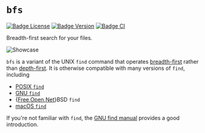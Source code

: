 `bfs`
=====

[![Badge License]][License]
[![Badge Version]][Releases]
[![Badge CI]][CI]

Breadth-first search for your files.

![Showcase]

`bfs` is a variant of the UNIX `find` command that operates [breadth-first] rather than [depth-first].
It is otherwise compatible with many versions of `find`, including

- [POSIX `find`][POSIX]
- [GNU `find`][GNU]
- {[Free],[Open],[Net]}BSD `find`
- [macOS `find`][MacOS]

If you're not familiar with `find`, the [GNU find manual][GNU Manual] provides a good introduction.


<!----------------------------------------------------------------------------->

[Showcase]: https://tavianator.github.io/bfs/animation.svg 'Screenshot'

[Releases]: https://github.com/tavianator/bfs/releases
[License]: LICENSE
[CI]: https://github.com/tavianator/bfs/actions/workflows/ci.yml


<!--------------------------------{ References }------------------------------->

[breadth-first]: https://en.wikipedia.org/wiki/Breadth-first_search
[depth-first]: https://en.wikipedia.org/wiki/Depth-first_search

[GNU Manual]: https://www.gnu.org/software/findutils/manual/html_mono/find.html
[POSIX]: http://pubs.opengroup.org/onlinepubs/9699919799/utilities/find.html
[MacOS]: https://ss64.com/osx/find.html
[Free]: https://www.freebsd.org/cgi/man.cgi?find(1)
[Open]: https://man.openbsd.org/find.1
[GNU]: https://www.gnu.org/software/findutils/
[Net]: https://man.netbsd.org/find.1


<!----------------------------------{ Badges }--------------------------------->

[Badge License]: http://img.shields.io/badge/license-0BSD-blue.svg?style=for-the-badge
[Badge Version]: https://img.shields.io/github/v/tag/tavianator/bfs?label=Version&style=for-the-badge
[Badge CI]: https://github.com/tavianator/bfs/actions/workflows/ci.yml/badge.svg
